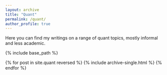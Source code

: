 ```yaml
---
layout: archive
title: "Quant"
permalink: /quant/
author_profile: true
---
```


Here you can find my writings on a range of quant topics, mostly informal and less academic.

{% include base_path %}

{% for post in site.quant reversed %}
  {% include archive-single.html %}
{% endfor %}
